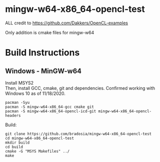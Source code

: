 # mingw-w64-x86_64-opencl-test

ALL credit to https://github.com/Dakkers/OpenCL-examples

Only addition is cmake files for mingw-w64

# Build Instructions

## Windows - MinGW-w64
Install MSYS2<BR>
Then, install GCC, cmake, git and dependencies. Confirmed working with Windows 10 as of 11/18/2020.
```shell
pacman -Syu
pacman -S mingw-w64-x86_64-gcc cmake git
pacman -S mingw-w64-x86_64-opencl-icd-git mingw-w64-x86_64-opencl-headers
```
Build:
```shell
git clone https://github.com/bradosia/mingw-w64-x86_64-opencl-test
cd mingw-w64-x86_64-opencl-test
mkdir build
cd build
cmake -G "MSYS Makefiles" ../
make
```
